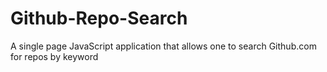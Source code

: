 # Github-Repo-Search
A single page JavaScript application that allows one to search Github.com for repos by keyword

